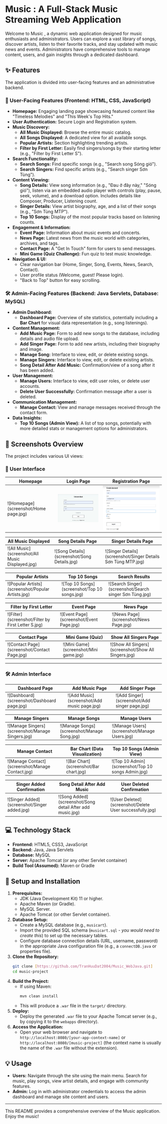 # Music : A Full-Stack Music Streaming Web Application

Welcome to Music , a dynamic web application designed for music enthusiasts and administrators. Users can explore a vast library of songs, discover artists, listen to their favorite tracks, and stay updated with music news and events. Administrators have comprehensive tools to manage content, users, and gain insights through a dedicated dashboard.

## ✨ Features

The application is divided into user-facing features and an administrative backend.

### 👤 User-Facing Features (Frontend: HTML, CSS, JavaScript)

*   **Homepage:** Engaging landing page showcasing featured content like "Timeless Melodies" and "This Week's Top Hits."
*   **User Authentication:** Secure Login and Registration system.
*   **Music Discovery:**
    *   **All Music Displayed:** Browse the entire music catalog.
    *   **All Songs Displayed:** A dedicated view for all available songs.
    *   **Popular Artists:** Section highlighting trending artists.
    *   **Filter by First Letter:** Easily find singers/songs by their starting letter (e.g., "Filter by First Letter S").
*   **Search Functionality:**
    *   **Search Songs:** Find specific songs (e.g., "Search song Sóng gió").
    *   **Search Singers:** Find specific artists (e.g., "Search singer Sơn Tùng").
*   **Content Viewing:**
    *   **Song Details:** View song information (e.g., "Đau ở đây này," "Sóng gió"), listen via an embedded audio player with controls (play, pause, seek, volume), and a download option. Includes details like Composer, Producer, Listening count.
    *   **Singer Details:** View artist biography, age, and a list of their songs (e.g., "Sơn Tùng MTP").
    *   **Top 10 Songs:** Display of the most popular tracks based on listening counts.
*   **Engagement & Information:**
    *   **Event Page:** Information about music events and concerts.
    *   **News Page:** Latest news from the music world with categories, archives, and tags.
    *   **Contact Page:** A "Get In Touch" form for users to send messages.
    *   **Mini Game (Quiz Challenge):** Fun quiz to test music knowledge.
*   **Navigation & UI:**
    *   Clear navigation bar (Home, Singer, Song, Events, News, Search, Contact).
    *   User profile status (Welcome, guest! Please login).
    *   "Back to Top" button for easy scrolling.

### 🛠️ Admin-Facing Features (Backend: Java Servlets, Database: MySQL)

*   **Admin Dashboard:**
    *   **Dashboard Page:** Overview of site statistics, potentially including a **Bar Chart** for visual data representation (e.g., song listenings).
*   **Content Management:**
    *   **Add Music Page:** Form to add new songs to the database, including details and audio file upload.
    *   **Add Singer Page:** Form to add new artists, including their biography and image.
    *   **Manage Song:** Interface to view, edit, or delete existing songs.
    *   **Manage Singers:** Interface to view, edit, or delete existing artists.
    *   **Song Detail After Add Music:** Confirmation/view of a song after it has been added.
*   **User Management:**
    *   **Manage Users:** Interface to view, edit user roles, or delete user accounts.
    *   **Delete User Successfully:** Confirmation message after a user is deleted.
*   **Communication Management:**
    *   **Manage Contact:** View and manage messages received through the contact form.
*   **Data Insights:**
    *   **Top 10 Songs (Admin View):** A list of top songs, potentially with more detailed stats or management options for administrators.

## 📸 Screenshots Overview

The project includes various UI views:

### 👤 User Interface

| **Homepage** | **Login Page** | **Registration Page** |
|--------------|----------------|------------------------|
| ![Homepage](screenshot/Home page.jpg) | ![Login Page](screenshot/Login.jpg) | ![Register Page](screenshot/register.jpg) |

| **All Music Displayed** | **Song Details Page** | **Singer Details Page** |
|-------------------------|------------------------|--------------------------|
| ![All Music](screenshot/All Music Displayed.jpg) | ![Song Details](screenshot/Song Details.jpg) | ![Singer Details](screenshot/Singer Details Sơn Tùng MTP.jpg) |

| **Popular Artists** | **Top 10 Songs** | **Search Results** |
|---------------------|------------------|---------------------|
| ![Popular Artists](screenshot/Popular Artists.jpg) | ![Top 10 Songs](screenshot/Top 10 songs.jpg) | ![Search Singer](screenshot/Search singer Sơn Tùng.jpg) |

| **Filter by First Letter** | **Event Page** | **News Page** |
|----------------------------|----------------|----------------|
| ![Filter](screenshot/Filter by First Letter S.jpg) | ![Event Page](screenshot/Event Page.jpg) | ![News Page](screenshot/News Page.jpg) |

| **Contact Page** | **Mini Game (Quiz)** | **Show All Singers Page** |
|------------------|----------------------|----------------------------|
| ![Contact Page](screenshot/Contact Page.jpg) | ![Mini Game](screenshot/Mini game.jpg) | ![Show All Singers](screenshot/Show All Singers.jpg) |

---

### 🛠️ Admin Interface

| **Dashboard Page** | **Add Music Page** | **Add Singer Page** |
|--------------------|--------------------|----------------------|
| ![Dashboard](screenshot/Dashboard page.jpg) | ![Add Music](screenshot/Add music page.jpg) | ![Add Singer](screenshot/Add singer page.jpg) |

| **Manage Singers** | **Manage Songs** | **Manage Users** |
|--------------------|------------------|------------------|
| ![Manage Singers](screenshot/Manage Singers.jpg) | ![Manage Songs](screenshot/Manage Song.jpg) | ![Manage Users](screenshot/Manage Users.jpg) |

| **Manage Contact** | **Bar Chart (Data Visualization)** | **Top 10 Songs (Admin View)** |
|--------------------|------------------------------------|-------------------------------|
| ![Manage Contact](screenshot/Manage Contact.jpg) | ![Bar Chart](screenshot/Bar chart.jpg) | ![Top 10 Admin](screenshot/Top 10 songs Admin.jpg) |

| **Singer Added Confirmation** | **Song Detail After Add Music** | **User Deleted Confirmation** |
|-------------------------------|----------------------------------|-------------------------------|
| ![Singer Added](screenshot/Singer added.jpg) | ![Song Added](screenshot/Song detail After add music.jpg) | ![User Deleted](screenshot/Delete User successfully.jpg) |


## 💻 Technology Stack

*   **Frontend:** HTML5, CSS3, JavaScript
*   **Backend:** Java, Java Servlets
*   **Database:** MySQL
*   **Server:** Apache Tomcat (or any other Servlet container)
*   **Build Tool (Assumed):** Maven or Gradle

## 🚀 Setup and Installation

1.  **Prerequisites:**
    *   JDK (Java Development Kit) 11 or higher.
    *   Apache Maven (or Gradle).
    *   MySQL Server.
    *   Apache Tomcat (or other Servlet container).
2.  **Database Setup:**
    *   Create a MySQL database (e.g., `musicart`).
    *   Import the provided SQL schema (`musicart.sql` - *you would need to create this*) to set up the necessary tables.
    *   Configure database connection details (URL, username, password) in the appropriate Java configuration file (e.g., a `connectDB.java` or properties file).
3.  **Clone the Repository:**
    ```bash
    git clone [https://github.com/TranHuuDat2004/Music_WebJava.git]
    cd music-project
    ```
4.  **Build the Project:**
    *   If using Maven:
        ```bash
        mvn clean install
        ```
    *   This will produce a `.war` file in the `target/` directory.
5.  **Deploy:**
    *   Deploy the generated `.war` file to your Apache Tomcat server (e.g., by copying it to the `webapps` directory).
6.  **Access the Application:**
    *   Open your web browser and navigate to `http://localhost:8080/[your-app-context-name]` or `http://localhost:8080/[music-project]` (the context name is usually the name of the `.war` file without the extension).

## 💡 Usage

*   **Users:** Navigate through the site using the main menu. Search for music, play songs, view artist details, and engage with community features.
*   **Admin:** Log in with administrator credentials to access the admin dashboard and manage site content and users.

---

This README provides a comprehensive overview of the Music  application. Enjoy the music!